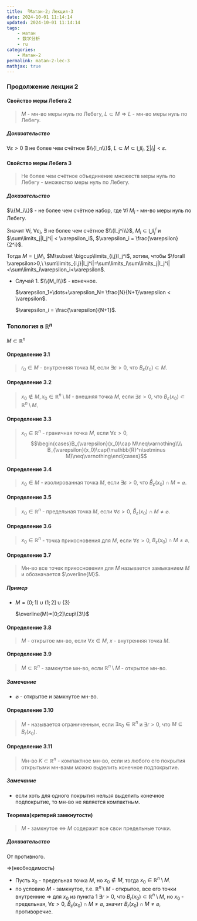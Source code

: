 ```yaml
---
title: 「Матан-2」Лекция-3
date: 2024-10-01 11:14:14
updated: 2024-10-01 11:14:14
tags:
    - матан
    - 数学分析
    - ru
categories:
    - Матан-2
permalink: matan-2-lec-3
mathjax: true
---
```


### Продолжение лекции 2

#### Свойство меры Лебега 2

> $M$ - мн-во меры нуль по Лебегу, $L\subset M\Rightarrow L$ - мн-во меры нуль по Лебегу.

##### Доказательство

$\forall \varepsilon > 0\ \exists$ не более чем счётное $\\{I_n\\}$, $L\subset M \subset \bigcup I_i$, $\sum|I_i| < \varepsilon$.

#### Свойство меры Лебега 3

> Не более чем счётное объединение множеств меры нуль по Лебегу - множество меры нуль по Лебегу.

##### Доказательство

$\\{M_i\\}$ - не более чем счётное набор, где $\forall i\ M_i$ - мн-во меры нуль по Лебегу.

Значит $\forall i,\ \forall \varepsilon_i,\ \exists$ не более чем счётное $\\{I_j^i\\}$, $M_i\subset \bigcup I_j^i$ и $\sum\limits_j|I_j^i| < \varepsilon_i$, $\varepsilon_i = \frac{\varepsilon}{2^i}$.

Тогда $M=\bigcup M_i$, $M\subset \bigcup\limits_{i,j}I_j^i$, хотим, чтобы $\forall \varepsilon>0,\ \sum\limits_{i,j}|I_j^i|=\sum\limits_i\sum\limits_j|I_j^i|<\sum\limits_i\varepsilon_i<\varepsilon$.

- Случай 1. $\\{M_i\\}$ - конечное.

    $\varepsilon_1+\dots+\varepsilon_N= \frac{N}{N+1}\varepsilon < \varepsilon$.

    $\varepsilon_i = \frac{\varepsilon}{N+1}$.

### Топология в $\mathbb{R}^n$

$M\subset\mathbb{R}^n$ 

#### Определение 3.1

> $r_0\in M$ - внутренняя точка $M$, если $\exists \varepsilon > 0$, что $B_{\varepsilon}(r_0)\subset M$.

#### Определение 3.2

> $x_0\notin M,x_0\in\mathbb{R}^n\setminus M$ - внешняя точка $M$, если $\exists \varepsilon > 0$, что $B_{\varepsilon}(x_0)\subset\mathbb{R}^n\setminus M$.

#### Определение 3.3

> $x_0\in\mathbb{R}^n$ - граничная точка $M$, если $\forall \varepsilon > 0$, $$\begin{cases}B_{\varepsilon}(x_0)\cap M\neq\varnothing\\\\
> B_{\varepsilon}(x_0)\cap(\mathbb{R}^n\setminus M)\neq\varnothing\end{cases}$$

#### Определение 3.4

> $x_0\in M$ - изолированная точка $M$, если $\exists \varepsilon > 0$, что $\mathring{B}_{\varepsilon}(x_0)\cap M = \varnothing$.

#### Определение 3.5

> $x_0\in\mathbb{R}^n$ - предельная точка $M$, если $\forall \varepsilon > 0$, $\mathring{B}_{\varepsilon}(x_0)\cap M\neq\varnothing$.

#### Определение 3.6

> $x_0\in\mathbb{R}^n$ - точка прикосновения для $M$, если $\forall \varepsilon > 0$, $B_{\varepsilon}(x_0)\cap M\neq\varnothing$.

#### Определение 3.7

> Мн-во все точек прикосновения для $M$ называется замыканием $M$ и обозначается $\overline{M}$.

##### Пример

-  $M=(0;1)\cup(1;2]\cup\{3\}$

    $\overline{M}=[0;2]\cup\{3\}$

#### Определение 3.8

> $M$ - открытое мн-во, если $\forall x\in M$, $x$ - внутренняя точка $M$.

#### Определение 3.9

> $M\subset\mathbb{R}^n$ - замкнутое мн-во, если $\mathbb{R}^n\setminus M$ - открытое мн-во.

##### Замечание

- $\varnothing$ - открытое и замкнутое мн-во.

#### Определение 3.10

> $M$ - называется ограниченным, если $\exists x_0\in\mathbb{R}^n$ и $\exists r>0$, что $M\subseteq B_r(x_0)$.

#### Определение 3.11

> Мн-во $K\subset\mathbb{R}^n$ - компактное мн-во, если из любого его покрытия открытыми мн-вами можно выделить конечное подпокрытие.

##### Замечание

- если хоть для одного покрытия нельзя выделить конечное подпокрытие, то мн-во не является компактным.

#### Теорема(критерий замкнутости)

> $M$ - замкнутое $\Leftrightarrow$ $M$ содержит все свои предельные точки.

##### Доказательство

От противного.

$\Rightarrow$(необходимость)
- Пусть $x_0$ - предельная точка $M$, но $x_0\notin M$, тогда $x_0\in\mathbb{R}^n\setminus M$.
- по условию $M$ - замкнутое, т.е. $\mathbb{R}^n\setminus M$ - открытое, все его точки внутренние $\Rightarrow$ для $x_0$ из пункта 1 $\exists r>0$, что $B_r(x_0)\subset\mathbb{R}^n\setminus M$, но
$x_0$ - предельная, $\forall \varepsilon > 0$, $\mathring{B}_{\varepsilon}(x_0)\cap M\neq\varnothing$, значит $B_r(x_0)\cap M\neq\varnothing$, противоречие.